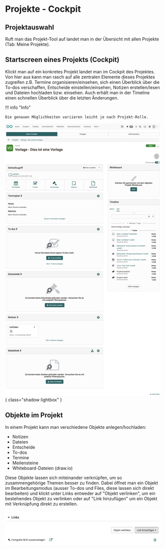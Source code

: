 # Projekte - Cockpit

## Projektauswahl 

Ruft man das Projekt-Tool auf landet man in der Übersicht mit allen Projekte (Tab: Meine Projekte). 

## Startscreen eines Projekts (Cockpit)

Klickt man auf ein konkretes Projekt landet man im Cockpit des Projektes. Von hier aus kann man rasch auf alle zentralen Elemente dieses Projektes zugreifen z.B. Termine organisieren/einsehen, sich einen Überblick über die To-dos verschaffen, Entscheide einstellen/einsehen, Notizen erstellen/lesen und Dateien hochladen bzw. einsehen. Auch erhält man in der Timeline einen schnellen Überblick über die letzten Änderungen. 

!!! info "Info"

    Die genauen Möglichkeiten variieren leicht je nach Projekt-Rolle. 


![projekt_erstellt_aus_vorlage_v1_de.png](assets/projekt_erstellt_aus_vorlage_v2_de.png){ class="shadow lightbox" }


## Objekte im Projekt

In einem Projekt kann man verschiedene Objekte anlegen/hochladen:

* Notizen
* Dateien
* Entscheide
* To-dos
* Termine
* Meilensteine
* Whiteboard-Dateien (draw.io)

Diese Objekte lassen sich miteinander verknüpfen, um so zusammengehörige Themen besser zu finden. Dabei öffnet man ein Objekt im Bearbeitungsmodus (ausser To-dos und Files, diese lassen sich direkt bearbeiten) und klickt unter Links entweder auf "Objekt verlinken", um ein bestehendes Objekt zu verlinken oder auf "Link hinzufügen" um ein Objekt mit Verknüpfung direkt zu erstellen.

![Bild einer Verlinkung im Projekt](assets/project-link.de.jpg)